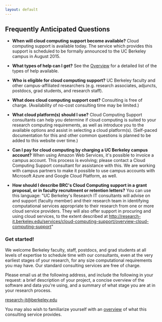 ```yaml
---
layout: default
---
```


## Frequently Anticipated Questions

* **When will cloud computing support become available?**
  Cloud computing support is available today. The service which provides this support is
  scheduled to be formally announced to the UC Berkeley campus in August 2015.

* **What types of help can I get?**
  See the [Overview](/services/cloud-computing-support/overview-cloud-computing-support) for a detailed list
  of the types of help available.

* **Who is eligible for cloud computing support?**
  UC Berkeley faculty and other campus-affiliated researchers (e.g. research associates, adjuncts,
  postdocs, grad students, and research staff).

* **What does cloud computing support cost?**
  Consulting is free of charge. (Availability of no-cost consulting time may be limited.)
  
* **What cloud platform(s) should I use?**
  Cloud Computing Support consultants can help you determine if cloud computing is suited to your research computing
  requirements, as well as introduce you to the available options and assist in selecting a cloud platform(s).
  (Self-paced documentation for this and other common questions is planned to be added to this website over time.)

* **Can I pay for cloud computing by charging a UC Berkeley campus account?**
  When using Amazon Web Services, it's possible to invoice a campus account. This process is evolving; please
  contact a Cloud Computing Support consultant for assistance with this. We are working with campus partners
  to make it possible to use campus accounts with Microsoft Azure and Google Cloud Platform, as well.

* **How should I describe BRC's Cloud Computing support in a grant proposal, or in faculty recruitment or retention letters?**
  You can use this language: "UC Berkeley's Research IT consultants will advise on and support (faculty member)
  and their research team in identifying computational services appropriate to their research from one or more
  cloud service providers. They will also offer support in procuring and using cloud services, to the extent
  described at http://research-it.berkeley.edu/services/cloud-computing-support/overview-cloud-computing-support"
  
### Get started!

We welcome Berkeley faculty, staff, postdocs, and grad students at all levels of expertise to schedule time with our consultants, even at the very earliest stages of your research, for any size computational requirements you may have. Our standard consulting services are free of charge.

Please email us at the following address, and include the following in your request: a brief description of your project, a concise overview of the software and data you're using, and a summary of what stage you are at in your research process.

[research-it@berkeley.edu](mailto:research-it@berkeley.edu)

You may also wish to familiarize yourself with an [overview](/services/cloud-computing-support/overview-cloud-computing-support) of what this consulting service provides.
